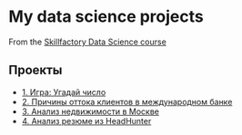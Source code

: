 # My data science projects
From the [Skillfactory Data Science course](https://skillfactory.ru/data-scientist)

## Проекты
* [1. Игра: Угадай число](https://github.com/LM8818/SF_Rep/tree/master/Guess_the_number/README.md/#Оглавление)
* [2. Причины оттока клиентов в международном банке](https://github.com/LM8818/SF_Rep/tree/master/DataCleaningProject/README.md/#Оглавление)
* [3. Анализ недвижимости в Москве](https://github.com/LM8818/SF_Rep/tree/master/DataCleaningProject/README.md/#Оглавление)
* [4. Анализ резюме из HeadHunter](____)
